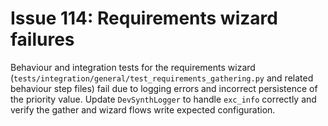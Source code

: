 # Issue 114: Requirements wizard failures

Behaviour and integration tests for the requirements wizard (`tests/integration/general/test_requirements_gathering.py` and related behaviour step files) fail due to logging errors and incorrect persistence of the priority value. Update `DevSynthLogger` to handle `exc_info` correctly and verify the gather and wizard flows write expected configuration.
